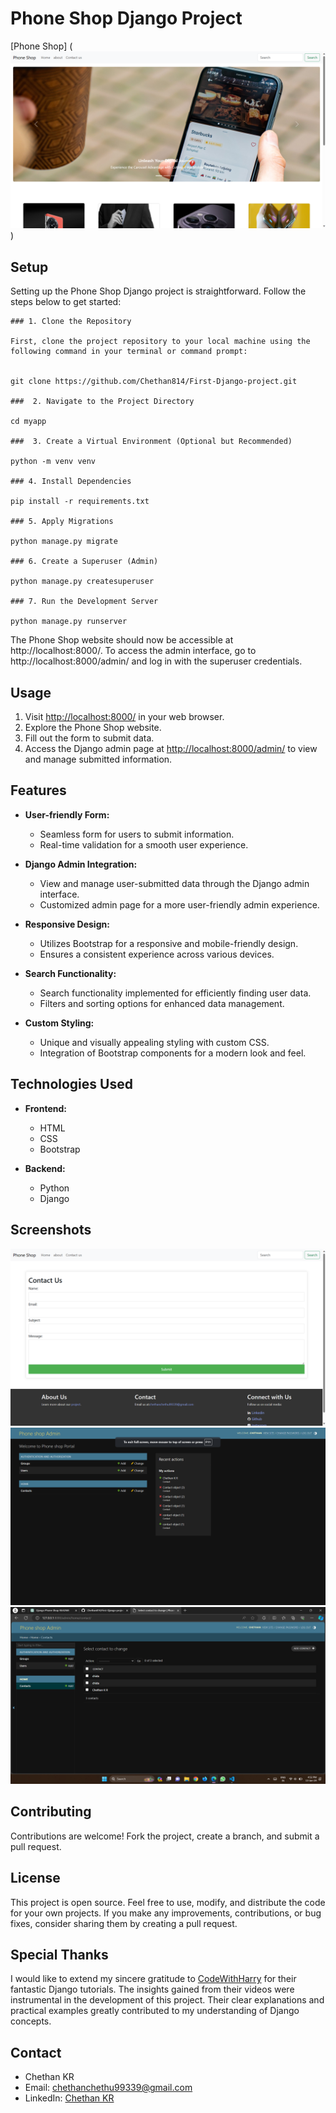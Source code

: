 # Phone Shop Django Project

[Phone Shop] (<img src="/img_for_readme/Phoneshop.png">)

## Setup

Setting up the Phone Shop Django project is straightforward. Follow the steps below to get started:

```
### 1. Clone the Repository

First, clone the project repository to your local machine using the following command in your terminal or command prompt:


git clone https://github.com/Chethan814/First-Django-project.git

###  2. Navigate to the Project Directory

cd myapp

###  3. Create a Virtual Environment (Optional but Recommended)

python -m venv venv

### 4. Install Dependencies

pip install -r requirements.txt

### 5. Apply Migrations

python manage.py migrate

### 6. Create a Superuser (Admin)

python manage.py createsuperuser

### 7. Run the Development Server

python manage.py runserver

```


The Phone Shop website should now be accessible at http://localhost:8000/. To access the admin interface, go to http://localhost:8000/admin/ and log in with the superuser credentials.

## Usage

1. Visit [http://localhost:8000/](http://localhost:8000/) in your web browser.
2. Explore the Phone Shop website.
3. Fill out the form to submit data.
4. Access the Django admin page at [http://localhost:8000/admin/](http://localhost:8000/admin/) to view and manage submitted information.

## Features

- **User-friendly Form:**
  - Seamless form for users to submit information.
  - Real-time validation for a smooth user experience.

- **Django Admin Integration:**
  - View and manage user-submitted data through the Django admin interface.
  - Customized admin page for a more user-friendly admin experience.

- **Responsive Design:**
  - Utilizes Bootstrap for a responsive and mobile-friendly design.
  - Ensures a consistent experience across various devices.

- **Search Functionality:**
  - Search functionality implemented for efficiently finding user data.
  - Filters and sorting options for enhanced data management.

- **Custom Styling:**
  - Unique and visually appealing styling with custom CSS.
  - Integration of Bootstrap components for a modern look and feel.

## Technologies Used

- **Frontend:**
  - HTML
  - CSS
  - Bootstrap

- **Backend:**
  - Python
  - Django



## Screenshots

![Phone Shop Home](/img_for_readme/form.png)
![Phone Shop Form](/img_for_readme/admin.png)
![Phone Shop Admin](/img_for_readme/data.png)

## Contributing

Contributions are welcome! Fork the project, create a branch, and submit a pull request.

## License

This project is open source. Feel free to use, modify, and distribute the code for your own projects. If you make any improvements, contributions, or bug fixes, consider sharing them by creating a pull request.

## Special Thanks

I would like to extend my sincere gratitude to <a href="https://www.youtube.com/c/CodeWithHarry">CodeWithHarry</a>
 for their fantastic Django tutorials. The insights gained from their videos were instrumental in the development of this project. Their clear explanations and practical examples greatly contributed to my understanding of Django concepts.

## Contact

- Chethan KR
- Email: chethanchethu99339@gmail.com
- LinkedIn: [Chethan KR](https://www.linkedin.com/in/chethan-k-r-559748229/)

